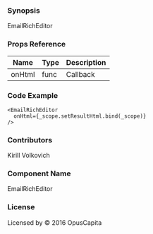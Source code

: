 ### Synopsis

EmailRichEditor

### Props Reference

| Name                          | Type                  | Description                                                |
| ------------------------------|:----------------------| -----------------------------------------------------------|
| onHtml | func | Callback |

### Code Example

```
<EmailRichEditor 
  onHtml={_scope.setResultHtml.bind(_scope)}
/>
```

### Contributors
Kirill Volkovich

### Component Name

EmailRichEditor

### License

Licensed by © 2016 OpusCapita

